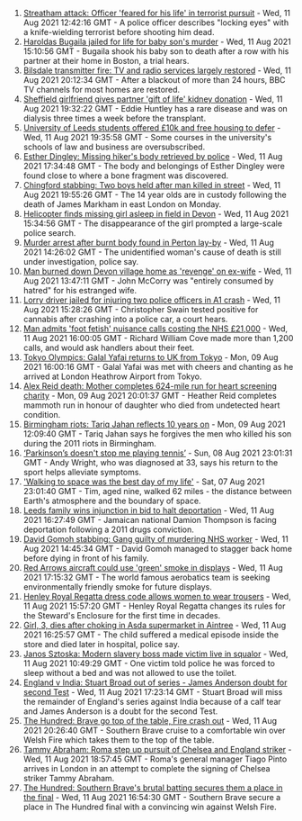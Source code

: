 1. [Streatham attack: Officer 'feared for his life' in terrorist pursuit](https://www.bbc.co.uk/news/uk-england-london-58173190) - Wed, 11 Aug 2021 12:42:16 GMT - A police officer describes "locking eyes" with a knife-wielding terrorist before shooting him dead.
2. [Haroldas Bugaila jailed for life for baby son's murder](https://www.bbc.co.uk/news/uk-england-lincolnshire-58170654) - Wed, 11 Aug 2021 15:10:56 GMT - Bugaila shook his baby son to death after a row with his partner at their home in Boston, a trial hears.
3. [Bilsdale transmitter fire: TV and radio services largely restored](https://www.bbc.co.uk/news/uk-england-tees-58181439) - Wed, 11 Aug 2021 20:12:34 GMT - After a blackout of more than 24 hours, BBC TV channels for most homes are restored.
4. [Sheffield girlfriend gives partner 'gift of life' kidney donation](https://www.bbc.co.uk/news/uk-england-south-yorkshire-58178126) - Wed, 11 Aug 2021 19:32:22 GMT - Eddie Huntley has a rare disease and was on dialysis three times a week before the transplant.
5. [University of Leeds students offered £10k and free housing to defer](https://www.bbc.co.uk/news/uk-england-leeds-58176877) - Wed, 11 Aug 2021 19:35:58 GMT - Some courses in the university's schools of law and business are oversubscribed.
6. [Esther Dingley: Missing hiker's body retrieved by police](https://www.bbc.co.uk/news/uk-england-tyne-58176416) - Wed, 11 Aug 2021 17:34:48 GMT - The body and belongings of Esther Dingley were found close to where a bone fragment was discovered.
7. [Chingford stabbing: Two boys held after man killed in street](https://www.bbc.co.uk/news/uk-england-london-58181159) - Wed, 11 Aug 2021 19:55:26 GMT - The 14 year olds are in custody following the death of James Markham in east London on Monday.
8. [Helicopter finds missing girl asleep in field in Devon](https://www.bbc.co.uk/news/uk-england-devon-58176944) - Wed, 11 Aug 2021 15:34:56 GMT - The disappearance of the girl prompted a large-scale police search.
9. [Murder arrest after burnt body found in Perton lay-by](https://www.bbc.co.uk/news/uk-england-stoke-staffordshire-58177433) - Wed, 11 Aug 2021 14:26:02 GMT - The unidentified woman's cause of death is still under investigation, police say.
10. [Man burned down Devon village home as 'revenge' on ex-wife](https://www.bbc.co.uk/news/uk-england-devon-58172810) - Wed, 11 Aug 2021 13:47:11 GMT - John McCorry was "entirely consumed by hatred" for his estranged wife.
11. [Lorry driver jailed for injuring two police officers in A1 crash](https://www.bbc.co.uk/news/uk-england-lincolnshire-58176209) - Wed, 11 Aug 2021 15:28:26 GMT - Christopher Swain tested positive for cannabis after crashing into a police car, a court hears.
12. [Man admits 'foot fetish' nuisance calls costing the NHS £21,000](https://www.bbc.co.uk/news/uk-england-sussex-58178106) - Wed, 11 Aug 2021 16:00:05 GMT - Richard William Cove made more than 1,200 calls, and would ask handlers about their feet.
13. [Tokyo Olympics: Galal Yafai returns to UK from Tokyo](https://www.bbc.co.uk/news/uk-england-birmingham-58151399) - Mon, 09 Aug 2021 16:00:16 GMT - Galal Yafai was met with cheers and chanting as he arrived at London Heathrow Airport from Tokyo.
14. [Alex Reid death: Mother completes 624-mile run for heart screening charity](https://www.bbc.co.uk/news/uk-england-south-yorkshire-58152905) - Mon, 09 Aug 2021 20:01:37 GMT - Heather Reid completes mammoth run in honour of daughter who died from undetected heart condition.
15. [Birmingham riots: Tariq Jahan reflects 10 years on](https://www.bbc.co.uk/news/uk-england-birmingham-58147894) - Mon, 09 Aug 2021 12:09:40 GMT - Tariq Jahan says he forgives the men who killed his son during the 2011 riots in Birmingham.
16. [‘Parkinson’s doesn't stop me playing tennis’](https://www.bbc.co.uk/news/uk-england-nottinghamshire-58091757) - Sun, 08 Aug 2021 23:01:31 GMT - Andy Wright, who was diagnosed at 33, says his return to the sport helps alleviate symptoms.
17. ['Walking to space was the best day of my life'](https://www.bbc.co.uk/news/uk-england-nottinghamshire-58071075) - Sat, 07 Aug 2021 23:01:40 GMT - Tim, aged nine, walked 62 miles - the distance between Earth's atmosphere and the boundary of space.
18. [Leeds family wins injunction in bid to halt deportation](https://www.bbc.co.uk/news/uk-england-leeds-58150520) - Wed, 11 Aug 2021 16:27:49 GMT - Jamaican national Damion Thompson is facing deportation following a 2011 drugs conviction.
19. [David Gomoh stabbing: Gang guilty of murdering NHS worker](https://www.bbc.co.uk/news/uk-england-london-58113038) - Wed, 11 Aug 2021 14:45:34 GMT - David Gomoh managed to stagger back home before dying in front of his family.
20. [Red Arrows aircraft could use 'green' smoke in displays](https://www.bbc.co.uk/news/uk-england-lincolnshire-58173637) - Wed, 11 Aug 2021 17:15:32 GMT - The world famous aerobatics team is seeking environmentally friendly smoke for future displays.
21. [Henley Royal Regatta dress code allows women to wear trousers](https://www.bbc.co.uk/news/uk-england-oxfordshire-58173881) - Wed, 11 Aug 2021 15:57:20 GMT - Henley Royal Regatta changes its rules for the Steward's Enclosure for the first time in decades.
22. [Girl, 3, dies after choking in Asda supermarket in Aintree](https://www.bbc.co.uk/news/uk-england-merseyside-58175825) - Wed, 11 Aug 2021 16:25:57 GMT - The child suffered a medical episode inside the store and died later in hospital, police say.
23. [Janos Sztoska: Modern slavery boss made victim live in squalor](https://www.bbc.co.uk/news/uk-england-leicestershire-58122802) - Wed, 11 Aug 2021 10:49:29 GMT - One victim told police he was forced to sleep without a bed and was not allowed to use the toilet.
24. [England v India: Stuart Broad out of series - James Anderson doubt for second Test](https://www.bbc.co.uk/sport/cricket/58169608) - Wed, 11 Aug 2021 17:23:14 GMT - Stuart Broad will miss the remainder of England's series against India because of a calf tear and James Anderson is a doubt for the second Test.
25. [The Hundred: Brave go top of the table, Fire crash out](https://www.bbc.co.uk/sport/cricket/58177424) - Wed, 11 Aug 2021 20:26:40 GMT - Southern Brave cruise to a comfortable win over Welsh Fire which takes them to the top of the table.
26. [Tammy Abraham: Roma step up pursuit of Chelsea and England striker](https://www.bbc.co.uk/sport/football/58180834) - Wed, 11 Aug 2021 18:57:45 GMT - Roma's general manager Tiago Pinto arrives in London in an attempt to complete the signing of Chelsea striker Tammy Abraham.
27. [The Hundred: Southern Brave's brutal batting secures them a place in the final](https://www.bbc.co.uk/sport/cricket/58177423) - Wed, 11 Aug 2021 16:54:30 GMT - Southern Brave secure a place in The Hundred final with a convincing win against Welsh Fire.
